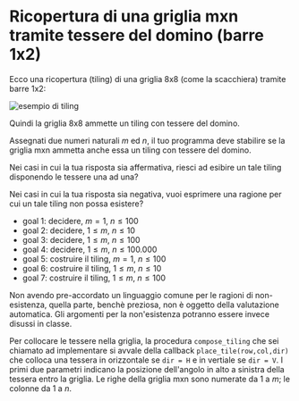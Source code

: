 # Ricopertura di una griglia mxn tramite tessere del domino (barre 1x2)

Ecco una ricopertura (tiling) di una griglia 8x8 (come la scacchiera) tramite barre 1x2:

![esempio di tiling](tiling_1x2-bars_in_mxn-grids/public/figs/Pavage_domino.svg)

Quindi la griglia 8x8 ammette un tiling con tessere del domino.

Assegnati due numeri naturali $m$ ed $n$, il tuo programma deve stabilire se la griglia mxn ammetta anche essa un tiling con tessere del domino.

Nei casi in cui la tua risposta sia affermativa, riesci ad esibire un tale tiling disponendo le tessere una ad una?

Nei casi in cui la tua risposta sia negativa, vuoi esprimere una ragione per cui un tale tiling non possa esistere?

* goal 1: decidere, $m = 1$, $n \leq 100$
* goal 2: decidere, $1 \leq m$, $n \leq 10$
* goal 3: decidere, $1 \leq m$, $n \leq 100$
* goal 4: decidere, $1 \leq m$, $n \leq 100.000$
* goal 5: costruire il tiling, $m = 1$, $n \leq 100$
* goal 6: costruire il tiling, $1 \leq m$, $n \leq 10$
* goal 7: costruire il tiling,  $1 \leq m$, $n \leq 100$

Non avendo pre-accordato un linguaggio comune per le ragioni di non-esistenza, quella parte, benchè preziosa, non è oggetto della valutazione automatica. Gli argomenti per la non'esistenza potranno essere invece disussi in classe.

Per collocare le tessere nella griglia, la procedura `compose_tiling` che sei chiamato ad implementare si avvale della callback `place_tile(row,col,dir)` che colloca una tessera in orizzontale se `dir = H` e in vertiale  se `dir = V`. I primi due parametri indicano la posizione dell'angolo in alto a sinistra della tessera entro la griglia. Le righe della griglia mxn sono numerate da $1$ a $m$; le colonne da $1$ a $n$.
